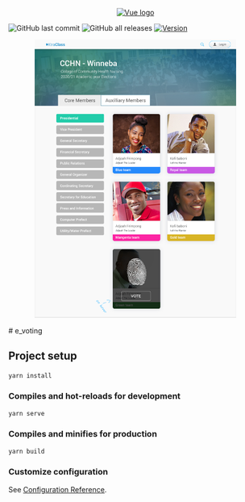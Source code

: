 <p align="center"><a href="https://vuejs.org" target="_blank" rel="noopener noreferrer"><img width="30" src="https://vuejs.org/images/logo.png" alt="Vue logo"></a></p>


![GitHub last commit](https://img.shields.io/github/last-commit/kojoyeboah53i/voters-app-vue?logo=git) ![GitHub all releases](https://img.shields.io/github/downloads/kojoyeboah53i/voters-app-vue/total)
<a href="https://www.npmjs.com/package/vue"><img src="https://img.shields.io/npm/v/vue.svg?sanitize=true" alt="Version"></a>



<p align="center"><a href="https://vuejs.org" target="_blank" rel="noopener noreferrer"><img width="400" src="./E-voting.png" alt="Vue logo"></a></p># e_voting

## Project setup
```
yarn install
```

### Compiles and hot-reloads for development
```
yarn serve
```

### Compiles and minifies for production
```
yarn build
```

### Customize configuration
See [Configuration Reference](https://cli.vuejs.org/config/).

